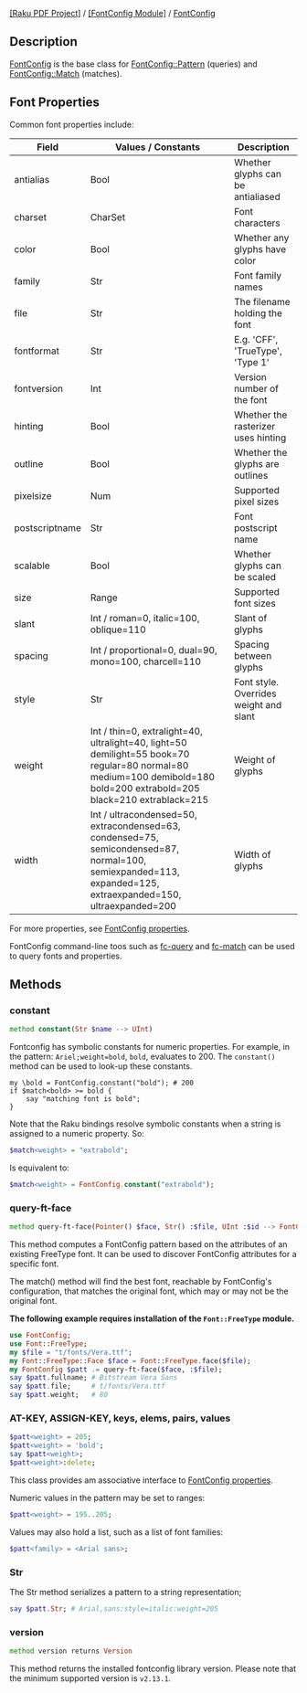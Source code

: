 [[Raku PDF Project]](https://pdf-raku.github.io)
 / [[FontConfig Module]](https://pdf-raku.github.io/FontConfig-raku)
 / [FontConfig](https://pdf-raku.github.io/FontConfig-raku/FontConfig)

Description
-----------

[FontConfig](https://pdf-raku.github.io/FontConfig-raku/FontConfig) is the base class for [FontConfig::Pattern](https://pdf-raku.github.io/FontConfig-raku/FontConfig/Pattern) (queries) and [FontConfig::Match](https://pdf-raku.github.io/FontConfig-raku/FontConfig/Match) (matches).

Font Properties
---------------

Common font properties include:

<table class="pod-table">
<thead><tr>
<th>Field</th> <th>Values / Constants</th> <th>Description</th>
</tr></thead>
<tbody>
<tr> <td>antialias</td> <td>Bool</td> <td>Whether glyphs can be antialiased</td> </tr> <tr> <td>charset</td> <td>CharSet</td> <td>Font characters</td> </tr> <tr> <td>color</td> <td>Bool</td> <td>Whether any glyphs have color</td> </tr> <tr> <td>family</td> <td>Str</td> <td>Font family names</td> </tr> <tr> <td>file</td> <td>Str</td> <td>The filename holding the font</td> </tr> <tr> <td>fontformat</td> <td>Str</td> <td>E.g. &#39;CFF&#39;, &#39;TrueType&#39;, &#39;Type 1&#39;</td> </tr> <tr> <td>fontversion</td> <td>Int</td> <td>Version number of the font</td> </tr> <tr> <td>hinting</td> <td>Bool</td> <td>Whether the rasterizer uses hinting</td> </tr> <tr> <td>outline</td> <td>Bool</td> <td>Whether the glyphs are outlines</td> </tr> <tr> <td>pixelsize</td> <td>Num</td> <td>Supported pixel sizes</td> </tr> <tr> <td>postscriptname</td> <td>Str</td> <td>Font postscript name</td> </tr> <tr> <td>scalable</td> <td>Bool</td> <td>Whether glyphs can be scaled</td> </tr> <tr> <td>size</td> <td>Range</td> <td>Supported font sizes</td> </tr> <tr> <td>slant</td> <td>Int / roman=0, italic=100, oblique=110</td> <td>Slant of glyphs</td> </tr> <tr> <td>spacing</td> <td>Int / proportional=0, dual=90, mono=100, charcell=110</td> <td>Spacing between glyphs</td> </tr> <tr> <td>style</td> <td>Str</td> <td>Font style. Overrides weight and slant</td> </tr> <tr> <td>weight</td> <td>Int / thin=0, extralight=40, ultralight=40, light=50 demilight=55 book=70 regular=80 normal=80 medium=100 demibold=180 bold=200 extrabold=205 black=210 extrablack=215</td> <td>Weight of glyphs</td> </tr> <tr> <td>width</td> <td>Int / ultracondensed=50, extracondensed=63, condensed=75, semicondensed=87, normal=100, semiexpanded=113, expanded=125, extraexpanded=150, ultraexpanded=200</td> <td>Width of glyphs</td> </tr>
</tbody>
</table>

For more properties, see [FontConfig properties](https://www.freedesktop.org/software/fontconfig/fontconfig-user.html).

FontConfig command-line toos such as [fc-query](https://linux.die.net/man/1/fc-query) and [fc-match](https://linux.die.net/man/1/fc-match) can be used to query fonts and properties.

Methods
-------

### constant

```raku
method constant(Str $name --> UInt)
```

Fontconfig has symbolic constants for numeric properties. For example, in the pattern: `Ariel;weight=bold`, `bold`, evaluates to 200. The `constant()` method can be used to look-up these constants.

    my \bold = FontConfig.constant("bold"); # 200
    if $match<bold> >= bold {
        say "matching font is bold";
    }

Note that the Raku bindings resolve symbolic constants when a string is assigned to a numeric property. So:

```raku
$match<weight> = "extrabold";
```

Is equivalent to:

```raku
$match<weight> = FontConfig.constant("extrabold");
```

### query-ft-face

```raku
method query-ft-face(Pointer() $face, Str() :$file, UInt :$id --> FontConfig)
```

This method computes a FontConfig pattern based on the attributes of an existing FreeType font. It can be used to discover FontConfig attributes for a specific font.

The match() method will find the best font, reachable by FontConfig's configuration, that matches the original font, which may or may not be the original font.

**The following example requires installation of the `Font::FreeType` module.**

```raku
use FontConfig;
use Font::FreeType;
my $file = "t/fonts/Vera.ttf";
my Font::FreeType::Face $face = Font::FreeType.face($file);
my FontConfig $patt .= query-ft-face($face, :$file);
say $patt.fullname; # Bitstream Vera Sans
say $patt.file;     # t/fonts/Vera.ttf
say $patt.weight;   # 80
```

### AT-KEY, ASSIGN-KEY, keys, elems, pairs, values

```raku
$patt<weight> = 205;
$patt<weight> = 'bold';
say $patt<weight>;
$patt<weight>:delete;
```

This class provides am associative interface to [FontConfig properties](https://www.freedesktop.org/software/fontconfig/fontconfig-user.html).

Numeric values in the pattern may be set to ranges:

```raku
$patt<weight> = 195..205;
```

Values may also hold a list, such as a list of font families:

```raku
$patt<family> = <Arial sans>;
```

### Str

The Str method serializes a pattern to a string representation;

```raku
say $patt.Str; # Arial,sans:style=italic:weight=205
```

### version

```raku
method version returns Version
```

This method returns the installed fontconfig library version. Please note that the minimum supported version is `v2.13.1`.

